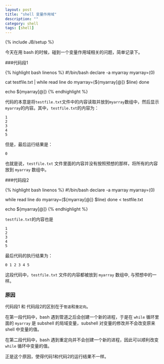 ```yaml
---
layout: post
title: "shell 变量作用域"
description: ""
category: shell
tags: [shell]
---
```

{% include JB/setup %}

今天在用 bash 的时候，碰到一个变量作用域相关的问题，简单记录下。

###代码段1

{% highlight bash linenos %}
#!/bin/bash
declare -a myarray
myarray=(0)

cat testfile.txt | while read line
do
    myarray=(${myarray[@]} $line)
done

echo ${myarray[@]}
{% endhighlight %}

代码的本意是将`testfile.txt`文件中的内容读取并放到`myarray`数组中，然后显示`myarray`的内容。其中，`testfile.txt`的内容为：

~~~
1
2
3
4
5
~~~

但是，最后运行结果是：

~~~
0
~~~

也就是说，`testfile.txt` 文件里面的内容并没有按照预想的那样，将所有的内容放到 `myarray` 数组中。

###代码段2

{% highlight bash linenos %}
#!/bin/bash
declare -a myarray
myarray=(0)

while read line
do
    myarray=(${myarray[@]} $line)
done < testfile.txt

echo ${myarray[@]}
{% endhighlight %}

`testfile.txt`的内容也是

~~~
1
2
3
4
5
~~~

最后代码的执行结果为：

~~~
0 1 2 3 4 5
~~~

这段代码中，`testfile.txt` 文件的内容都被放到 `myarray` 数组中, 与预想中的一样。

### 原因

代码段1 和 代码段2的区别在于`管道`和`重定向`。

在第一段代码中，bash 遇到管道之后会创建一个新的进程，于是在 `while` 循环里面的 `myarray` 是 subshell 的局域变量，subshell 对变量的修改并不会改变原来 shell 中变量的值。

在第二段代码中，bash 遇到重定向并不会创建一个新的进程，因此可以顺利改变 `while` 循环中变量的值。

正是这个原因，使得代码1和代码2的运行结果不一样。
